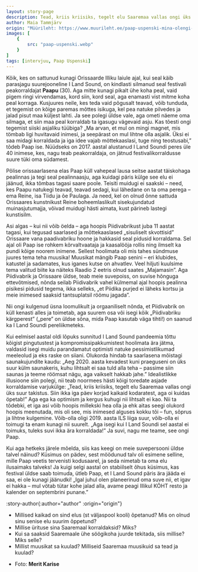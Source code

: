 ```yaml
---
layout: story-page
description: Tead, kriis kriisiks, tegelt elu Saaremaa vallas ongi üks suur takistus. Siin ikka iga päev korjad kaikaid kodaratest, aga oi kuidas öpetab!
author: Maia Tammjärv
origin: "Müürileht: https://www.muurileht.ee/paap-uspenski-mina-olengi-suvi/"
images: [
    {
        src: "paap-uspenski.webp"
    }
]
tags: [intervjuu, Paap Uspenski]
---
```


<!-- # {{ $doc.title }} -->


Kõik, kes on sattunud kunagi Orissaarde Illiku laiule ajal, kui seal käib parasjagu suurejooneline I Land Sound, on kindlasti silmanud seal festivali peakorraldajat **Paapu** (30). Aga mitte kunagi pikalt ühe koha peal, vaid pigem ringi virvendamas, kord siin, kord seal, aga enamasti vist mitme koha peal korraga. Kusjuures neile, kes teda vaid põgusalt teavad, võib tunduda, et tegemist on kõige paremas mõttes isikuga, kel pea natuke pilvedes ja jalad pisut maa küljest lahti. Ja see polegi üldse vale, aga ometi näeme oma silmaga, et siin maa peal korraldab ta igasugu vägevaid asju. Kas tõesti ongi tegemist siiski asjaliku tüübiga? „Ma arvan, et mul on mingi magnet, mis tömbab ligi huvitavaid inimesi, ja seepärast on mul lihtne olla asjalik. Üksi ei saa midagi korraldada ja iga idee vajab möttekaaslasi, tuge ning teostusabi,” tõdeb Paap ise. Nüüdseks on 2017. aastal alustanud I Land Soundi peres üle 40 inimese, kes, nagu teab peakorraldaja, on jätnud festivalikorraldusse suure tüki oma südamest.

Põlise orissaarlasena elas Paap küll vahepeal lausa seitse aastat täiskohaga pealinnas ja tegi seal pealinnaasju, aga kuidagi päris külge see elu ei jäänud, ikka tõmbas tagasi saare poole. Teisiti muidugi ei saakski – need, kes Paapu natukegi teavad, teavad sedagi, kui lähedane on ta oma perega – ema Reine, isa Tiidu ja õe Paulaga. Ja need, kel on olnud õnne sattuda Orissaares kunstnikust Reine boheemlaslikult sisekujundatud muinasjutumajja, võivad muidugi hästi aimata, kust pärineb lastegi kunstisilm.

Asi algas – kui nii võib öelda – aga hoopis Piidivabrikust juba 11 aastat tagasi, kui tegusad saarlased ja mõttekaaslased „sisuliselt skvottisid” Orissaare vana paadivabriku hoone ja hakkasid seal pidusid korraldama. Sel ajal oli Paap ise rohkem kõrvaltvaataja ja kaasalööja rollis ning ilmselt ka pundi kõige noorem inimene. Sellest hoolimata oli mis tahes sündmuse juures tema teha muusika! Muusikat mängib Paap senini – eri klubides, katustel ja sadamates, kus iganes kutse on ahvatlev. Veel hiljuti kuulsime tema valitud biite ka näiteks Raadio 2 eetris olnud saates „Majamasin”. Aga Piidivabrik ja Orissaare üldse, teab meie suvepoiss, on suvise hõnguga ettevõtmised, nõnda seilab Piidivabrik vahel külmemal ajal hoopis pealinna pisikesi pidusid tegema, ikka selleks, „et Piidika purjed ei läheks kortsu ja meie inimesed saaksid tantsuplatsil röömu jagada”.

Nii ongi kulgenud üsna loomulikult ja orgaaniliselt nõnda, et Piidivabrik on küll kenasti alles ja toimetab, aga suurem osa või isegi kõik „Piidivabriku kärgperest” („pere” on üldse sõna, mida Paap kasutab väga tihti!) on saanud ka I Land Soundi pereliikmeteks.

Kui eelmisel aastal oldi lõpuks sunnitud I Land Sound pandeemia tõttu kõigist pingutustest ja kompromissipakkumistest hoolimata ära jätma, valdasid isegi muidu parandamatut optimisti natuke pessimistlikumad meeleolud ja eks raske on siiani. Olukorda hindab ta saarlasena mõistagi saunakujundite kaudu: „Aeg 2020. aasta kevadest kuni praeguseni on üks suur külm saunakeris, kuhu lihtsalt ei saa tuld alla teha – passime siin saunas ja teeme röömsat nägu, aga vaikselt hakkab jahe.” Idealistlikke illusioone siin polegi, nii teab noormees hästi kõigi toredate asjade korraldamise varjukülge: „Tead, kriis kriisiks, tegelt elu Saaremaa vallas ongi üks suur takistus. Siin ikka iga päev korjad kaikaid kodaratest, aga oi kuidas öpetab!” Aga ega ka optimism ja kergus kuhugi nii lihtsalt ei kao. Nii ta tõdebki, et iga asi võib hoopis millekski hea olla ja ehk aitas seegi olukord hoopis meenutada, mis oli see, mis inimesed alguses kokku tõi – fun, sõprus ja lihtne kulgemine. Võib-olla oligi 2019. aasta ILS liiga suur, võib-olla ei toimugi ta enam kunagi nii suurelt. „Aga isegi kui I Land Soundi sel aastal ei toimuks, tuleks suvi ikka ära korraldada!” Ja suvi, nagu me teame, see ongi Paap.

Kui aga hetkeks järele mõelda, siis kas keegi on meie suvepersooni üldse talvel näinud? Küsimus on pädev, sest möödunud talv oli esimene selline, mille Paap veetis tervenisti kodusaarel, ja seda nimetab ta oma elu ilusaimaks talveks! Ja kuigi selgi aastal on stabiilselt õhus küsimus, kas festival üldse saab toimuda, ütleb Paap, et I Land Sound päris ära jääda ei saa, ei ole kunagi jäänudki! „Igal juhul olen planeerinud oma suve nii, et igav ei hakka – mul vötab tütar kohe jalad alla, avame peagi Illikul KÖHT resto ja kalender on septembrini punane.”




:story-author{:author="author" :origin="origin"}

<details-wrapper summary="Mis mõtted tekkisid?">

- Millised kaikad on sind elus (st väljaspool kooli) õpetanud? Mis on olnud sinu senise elu suurim õppetund?
- Millise ürituse sina Saaremaal korraldaksid? Miks?
- Kui sa saaksid Saaremaale ühe söögikoha juurde tekitada, siis millise? Miks selle?
- Millist muusikat sa kuulad? Milliseid Saaremaa muusikuid sa tead ja kuulad?

</details-wrapper>


<details-wrapper summary="Allikad" class="text-sm" icon="icon-park-outline:document-folder">

- Foto: **Merit Karise**

</details-wrapper>
